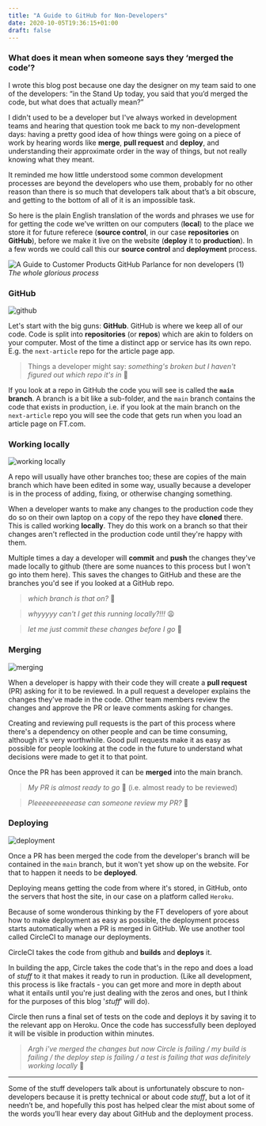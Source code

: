 ```yaml
---
title: "A Guide to GitHub for Non-Developers"
date: 2020-10-05T19:36:15+01:00
draft: false
---
```

### What does it mean when someone says they ‘merged the code’?

I wrote this blog post because one day the designer on my team said to one of the developers: “in the Stand Up today, you said that you’d merged the code, but what does that actually mean?”

I didn't used to be a developer but I've always worked in development teams and hearing that question took me back to my non-development days: having a pretty good idea of how things were going on a piece of work by hearing words like **merge**, **pull request** and **deploy**, and understanding their approximate order in the way of things, but not really knowing what they meant.

It reminded me how little understood some common development processes are beyond the developers who use them, probably for no other reason than there is so much that developers talk about that’s a bit obscure, and getting to the bottom of all of it is an impossible task.

So here is the plain English translation of the words and phrases we use for for getting the code we've written on our computers (**local**) to the place we store it for future referece (**source control**, in our case **repositories** on **GitHub**), before we make it live on the website (**deploy** it to **production**). In a few words we could call this our **source control** and **deployment** process.

![A Guide to Customer Products GitHub Parlance for non developers (1)](https://user-images.githubusercontent.com/17846996/93846937-68690700-fc9d-11ea-9dca-1734df0547c1.png)
_The whole glorious process_

### GitHub

![github](https://user-images.githubusercontent.com/17846996/93847123-f7761f00-fc9d-11ea-8f77-f40e8b4bb8f3.png)

Let's start with the big guns: **GitHub**. GitHub is where we keep all of our code. Code is split into **repositories** (or **repos**) which are akin to folders on your computer. Most of the time a distinct app or service has its own repo. E.g. the `next-article` repo for the article page app.

> Things a developer might say:
>_something's broken but I haven't figured out which repo it's in_ 🧐

If you look at a repo in GitHub the code you will see is called the **`main`** **branch**. A branch is a bit like a sub-folder, and the `main` branch contains the code that exists in production, i.e. if you look at the main branch on the `next-article` repo you will see the code that gets run when you load an article page on FT.com.

### Working locally

![working locally](https://user-images.githubusercontent.com/17846996/93847218-3dcb7e00-fc9e-11ea-95d3-2af3d45c9770.png)

A repo will usually have other branches too; these are copies of the main branch which have been edited in some way, usually because a developer is in the process of adding, fixing, or otherwise changing something.

When a developer wants to make any changes to the production code they do so on their own laptop on a copy of the repo they have **cloned** there. This is called working **locally**. They do this work on a branch so that their changes aren't reflected in the production code until they're happy with them.

Multiple times a day a developer will **commit** and **push** the changes they've made locally to github (there are some nuances to this process but I won't go into them here). This saves the changes to GitHub and these are the branches you'd see if you looked at a GitHub repo.

>_which branch is that on?_ 🤔

>_whyyyyy can't I get this running locally?!!!_ 😩

>_let me just commit these changes before I go_ 🍺

### Merging

![merging](https://user-images.githubusercontent.com/17846996/93847283-7408fd80-fc9e-11ea-91e8-d733d235b783.png)

When a developer is happy with their code they will create a **pull request** (PR) asking for it to be reviewed. In a pull request a developer explains the changes they've made in the code. Other team members review the changes and approve the PR or leave comments asking for changes.

Creating and reviewing pull requests is the part of this process where there's a dependency on other people and can be time consuming, although it's very worthwhile. Good pull requests make it as easy as possible for people looking at the code in the future to understand what decisions were made to get it to that point.

Once the PR has been approved it can be **merged** into the main branch.

>_My PR is almost ready to go_ 🙌 (i.e. almost ready to be reviewed)

>_Pleeeeeeeeeease can someone review my PR?_ 🙏

### Deploying

![deployment](https://user-images.githubusercontent.com/17846996/93847378-aadf1380-fc9e-11ea-9d08-0225ecdc46fd.png)

Once a PR has been merged the code from the developer's branch will be contained in the `main` branch, but it won't yet show up on the website. For that to happen it needs to be **deployed**.

Deploying means getting the code from where it's stored, in GitHub, onto the servers that host the site, in our case on a platform called `Heroku`.

Because of some wonderous thinking by the FT developers of yore about how to make deployment as easy as possible, the deployment process starts automatically when a PR is merged in GitHub. We use another tool called CircleCI to manage our deployments. 

CircleCI takes the code from github and **builds** and **deploys** it.

In building the app, Circle takes the code that's in the repo and does a load of _stuff_ to it that makes it ready to run in production. (Like all development, this process is like fractals - you can get more and more in depth about what it entails until you're just dealing with the zeros and ones, but I think for the purposes of this blog '_stuff_' will do).

Circle then runs a final set of tests on the code and deploys it by saving it to the relevant app on Heroku. Once the code has successfully been deployed it will be visible in production within minutes.

> _Argh i've merged the changes but now Circle is failing / my build is failing / the deploy step is failing / a test is failing that was definitely working locally_ 🤯

-------------

Some of the stuff developers talk about is unfortunately obscure to non-developers because it is pretty technical or about code _stuff_, but a lot of it needn’t be, and hopefully this post has helped clear the mist about some of the words you’ll hear every day about GitHub and the deployment process.
